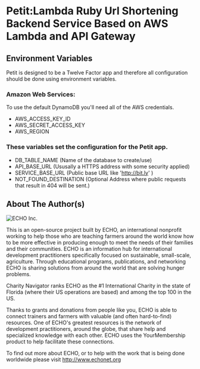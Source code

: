 Petit:Lambda Ruby Url Shortening Backend Service Based on AWS Lambda and API Gateway
===========================================

## Environment Variables
Petit is designed to be a Twelve Factor app and therefore all configuration
should be done using environment variables.

### Amazon Web Services:

To use the default DynamoDB you'll need all of the AWS credentials.

- AWS_ACCESS_KEY_ID
- AWS_SECRET_ACCESS_KEY
- AWS_REGION

### These variables set the configuration for the Petit app.
- DB_TABLE_NAME (Name of the database to create/use)
- API_BASE_URL (Ususally a HTTPS address with some security applied)
- SERVICE_BASE_URL (Public base URL like 'http://bit.ly' )
- NOT_FOUND_DESTINATION (Optional Address where public requests that result in 404 will be sent.)

## About The Author(s)

![ECHO Inc.](http://static.squarespace.com/static/516da119e4b00686219e2473/t/51e95357e4b0db0cdaadcb4d/1407936664333/?format=1500w)

This is an open-source project built by ECHO, an international nonprofit working to help those who are teaching farmers around the world know how to be more effective in producing enough to meet the needs of their families and their communities. ECHO is an information hub for international development practitioners specifically focused on sustainable, small-scale, agriculture. Through educational programs, publications, and networking ECHO is sharing solutions from around the world that are solving hunger problems.

Charity Navigator ranks ECHO as the #1 International Charity in the state of Florida (where their US operations are based) and among the top 100 in the US.

Thanks to grants and donations from people like you, ECHO is able to connect trainers and farmers with valuable (and often hard-to-find) resources. One of ECHO's greatest resources is the network of development practitioners, around the globe, that share help and specialized knowledge with each other. ECHO uses the YourMembership product to help facilitate these connections.

To find out more about ECHO, or to help with the work that is being done worldwide please visit http://www.echonet.org